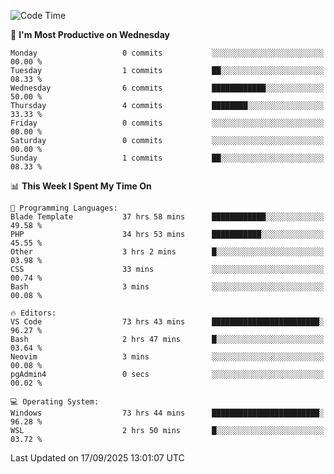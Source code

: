 <!--START_SECTION:waka-->
![Code Time](http://img.shields.io/badge/Code%20Time-5%2C881%20hrs%209%20mins-blue)

📅 **I'm Most Productive on Wednesday** 

```text
Monday                   0 commits           ░░░░░░░░░░░░░░░░░░░░░░░░░   00.00 % 
Tuesday                  1 commits           ██░░░░░░░░░░░░░░░░░░░░░░░   08.33 % 
Wednesday                6 commits           ████████████░░░░░░░░░░░░░   50.00 % 
Thursday                 4 commits           ████████░░░░░░░░░░░░░░░░░   33.33 % 
Friday                   0 commits           ░░░░░░░░░░░░░░░░░░░░░░░░░   00.00 % 
Saturday                 0 commits           ░░░░░░░░░░░░░░░░░░░░░░░░░   00.00 % 
Sunday                   1 commits           ██░░░░░░░░░░░░░░░░░░░░░░░   08.33 % 
```


📊 **This Week I Spent My Time On** 

```text
💬 Programming Languages: 
Blade Template           37 hrs 58 mins      ████████████░░░░░░░░░░░░░   49.58 % 
PHP                      34 hrs 53 mins      ███████████░░░░░░░░░░░░░░   45.55 % 
Other                    3 hrs 2 mins        █░░░░░░░░░░░░░░░░░░░░░░░░   03.98 % 
CSS                      33 mins             ░░░░░░░░░░░░░░░░░░░░░░░░░   00.74 % 
Bash                     3 mins              ░░░░░░░░░░░░░░░░░░░░░░░░░   00.08 % 

🔥 Editors: 
VS Code                  73 hrs 43 mins      ████████████████████████░   96.27 % 
Bash                     2 hrs 47 mins       █░░░░░░░░░░░░░░░░░░░░░░░░   03.64 % 
Neovim                   3 mins              ░░░░░░░░░░░░░░░░░░░░░░░░░   00.08 % 
pgAdmin4                 0 secs              ░░░░░░░░░░░░░░░░░░░░░░░░░   00.02 % 

💻 Operating System: 
Windows                  73 hrs 44 mins      ████████████████████████░   96.28 % 
WSL                      2 hrs 50 mins       █░░░░░░░░░░░░░░░░░░░░░░░░   03.72 % 
```


 Last Updated on 17/09/2025 13:01:07 UTC
<!--END_SECTION:waka-->

